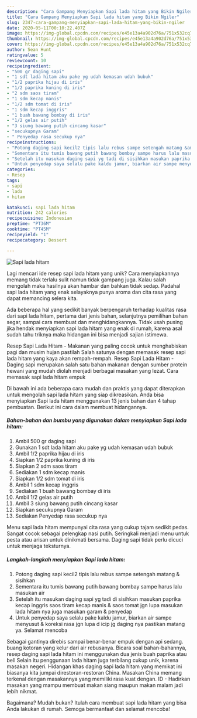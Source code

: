 ```yaml
---
description: "Cara Gampang Menyiapkan Sapi lada hitam yang Bikin Ngiler"
title: "Cara Gampang Menyiapkan Sapi lada hitam yang Bikin Ngiler"
slug: 2347-cara-gampang-menyiapkan-sapi-lada-hitam-yang-bikin-ngiler
date: 2020-05-11T00:10:22.407Z
image: https://img-global.cpcdn.com/recipes/e45e13a4a902d76a/751x532cq70/sapi-lada-hitam-foto-resep-utama.jpg
thumbnail: https://img-global.cpcdn.com/recipes/e45e13a4a902d76a/751x532cq70/sapi-lada-hitam-foto-resep-utama.jpg
cover: https://img-global.cpcdn.com/recipes/e45e13a4a902d76a/751x532cq70/sapi-lada-hitam-foto-resep-utama.jpg
author: Sean Hunt
ratingvalue: 5
reviewcount: 10
recipeingredient:
- "500 gr daging sapi"
- "1 sdt lada hitam aku pake yg udah kemasan udah bubuk"
- "1/2 paprika hijau di iris"
- "1/2 paprika kuning di iris"
- "2 sdm saos tiram"
- "1 sdm kecap manis"
- "1/2 sdm tomat di iris"
- "1 sdm kecap inggris"
- "1 buah bawang bombay di iris"
- "1/2 gelas air putih"
- "3 siung bawang putih cincang kasar"
- "secukupnya Garam"
- " Penyedap rasa secukup nya"
recipeinstructions:
- "Potong daging sapi kecil2 tipis lalu rebus sampe setengah matang &amp; sisihkan"
- "Sementara itu tumis bawang putih bawang bombay sampe harus lalu masukan air"
- "Setelah itu masukan daging sapi yg tadi di sisihkan masukan paprika kecap inggris saos tiram kecap manis &amp; saos tomat jgn lupa masukan lada hitam nya juga masukan garam &amp; penyedap"
- "Untuk penyedap saya selalu pake kaldu jamur, biarkan air sampe menyusut &amp; koreksi rasa jgn lupa d icip jg daging nya pastikan matang ya. Selamat mencoba"
categories:
- Resep
tags:
- sapi
- lada
- hitam

katakunci: sapi lada hitam 
nutrition: 242 calories
recipecuisine: Indonesian
preptime: "PT36M"
cooktime: "PT45M"
recipeyield: "1"
recipecategory: Dessert

---
```



![Sapi lada hitam](https://img-global.cpcdn.com/recipes/e45e13a4a902d76a/751x532cq70/sapi-lada-hitam-foto-resep-utama.jpg)

Lagi mencari ide resep sapi lada hitam yang unik? Cara menyiapkannya memang tidak terlalu sulit namun tidak gampang juga. Kalau salah mengolah maka hasilnya akan hambar dan bahkan tidak sedap. Padahal sapi lada hitam yang enak selayaknya punya aroma dan cita rasa yang dapat memancing selera kita.

Ada beberapa hal yang sedikit banyak berpengaruh terhadap kualitas rasa dari sapi lada hitam, pertama dari jenis bahan, selanjutnya pemilihan bahan segar, sampai cara membuat dan menghidangkannya. Tidak usah pusing jika hendak menyiapkan sapi lada hitam yang enak di rumah, karena asal sudah tahu triknya maka hidangan ini bisa menjadi sajian istimewa.

Resep Sapi Lada Hitam - Makanan yang paling cocok untuk menghabiskan pagi dan musim hujan pastilah Salah satunya dengan memasak resep sapi lada hitam yang kaya akan rempah-rempah. Resep Sapi Lada Hitam - Daging sapi merupakan salah satu bahan makanan dengan sumber protein hewani yang mudah diolah menjadi berbagai masakan yang lezat. Cara memasak sapi lada hitam empuk


Di bawah ini ada beberapa cara mudah dan praktis yang dapat diterapkan untuk mengolah sapi lada hitam yang siap dikreasikan. Anda bisa menyiapkan Sapi lada hitam menggunakan 13 jenis bahan dan 4 tahap pembuatan. Berikut ini cara dalam membuat hidangannya.

<!--inarticleads1-->

##### Bahan-bahan dan bumbu yang digunakan dalam menyiapkan Sapi lada hitam:

1. Ambil 500 gr daging sapi
1. Gunakan 1 sdt lada hitam aku pake yg udah kemasan udah bubuk
1. Ambil 1/2 paprika hijau di iris
1. Siapkan 1/2 paprika kuning di iris
1. Siapkan 2 sdm saos tiram
1. Sediakan 1 sdm kecap manis
1. Siapkan 1/2 sdm tomat di iris
1. Ambil 1 sdm kecap inggris
1. Sediakan 1 buah bawang bombay di iris
1. Ambil 1/2 gelas air putih
1. Ambil 3 siung bawang putih cincang kasar
1. Siapkan secukupnya Garam
1. Sediakan  Penyedap rasa secukup nya


Menu sapi lada hitam mempunyai cita rasa yang cukup tajam sedikit pedas. Sangat cocok sebagai pelengkap nasi putih. Seringkali menjadi menu untuk pesta atau arisan untuk dinikmati bersama. Daging sapi tidak perlu dicuci untuk menjaga teksturnya. 

<!--inarticleads2-->

##### Langkah-langkah menyiapkan Sapi lada hitam:

1. Potong daging sapi kecil2 tipis lalu rebus sampe setengah matang &amp; sisihkan
1. Sementara itu tumis bawang putih bawang bombay sampe harus lalu masukan air
1. Setelah itu masukan daging sapi yg tadi di sisihkan masukan paprika kecap inggris saos tiram kecap manis &amp; saos tomat jgn lupa masukan lada hitam nya juga masukan garam &amp; penyedap
1. Untuk penyedap saya selalu pake kaldu jamur, biarkan air sampe menyusut &amp; koreksi rasa jgn lupa d icip jg daging nya pastikan matang ya. Selamat mencoba


Sebagai gantinya direbis sampai benar-benar empuk dengan api sedang. buang kotoran yang kelur dari air rebusanya. Bicara soal bahan-bahannya, resep daging sapi lada hitam ini menggunakan dua jenis buah paprika atau bell Selain itu penggunaan lada hitam juga terbilang cukup unik, karena masakan negeri. Hidangan khas daging sapi lada hitam yang memikat ini biasanya kita jumpai direstoran-restoran China. Masakan China memang terkenal dengan masakannya yang memiliki rasa kuat dengan. ID - Hadirkan masakan yang mampu membuat makan siang maupun makan malam jadi lebih nikmat. 

Bagaimana? Mudah bukan? Itulah cara membuat sapi lada hitam yang bisa Anda lakukan di rumah. Semoga bermanfaat dan selamat mencoba!
